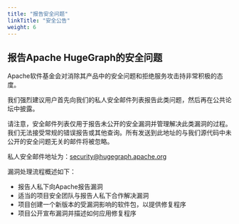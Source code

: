 ```yaml
---
title: "报告安全问题"
linkTitle: "安全公告"
weight: 6
---
```


## 报告Apache HugeGraph的安全问题

Apache软件基金会对消除其产品中的安全问题和拒绝服务攻击持非常积极的态度。

我们强烈建议用户首先向我们的私人安全邮件列表报告此类问题，然后再在公共论坛中披露。

请注意，安全邮件列表仅用于报告未公开的安全漏洞并管理解决此类漏洞的过程。我们无法接受常规的错误报告或其他查询。所有发送到此地址的与我们源代码中未公开的安全问题无关的邮件将被忽略。

私人安全邮件地址为：security@hugegraph.apache.org

漏洞处理流程概述如下：

- 报告人私下向Apache报告漏洞
- 适当的项目安全团队与报告人私下合作解决漏洞
- 项目创建一个新版本的受漏洞影响的软件包，以提供修复程序
- 项目公开宣布漏洞并描述如何应用修复程序